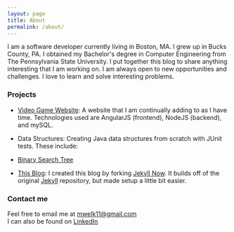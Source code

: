 ```yaml
---
layout: page
title: About
permalink: /about/
---
```


I am a software developer currently living in Boston, MA. I grew up in Bucks County, PA. I obtained my Bachelor's degree in Computer Engineering from The Pennsylvania State University. I put together this blog to share anything interesting that I am working on. I am always open to new opportunities and challenges. I love to learn and solve interesting problems.

### Projects

* [Video Game Website](https://github.com/mwelk11/Video-Game-Website): A website that I am continually adding to as I have time. Technologies used are AngularJS (frontend), NodeJS (backend), and mySQL.

* Data Structures: Creating Java data structures from scratch with JUnit tests. These include:
* [Binary Search Tree](https://github.com/mwelk11/BST-Data-Structure)
 
* [This Blog](https://github.com/mwelk11/mwelk11.github.io): I created this blog by forking [Jekyll Now](https://github.com/barryclark/jekyll-now). It builds off of the original [Jekyll](https://github.com/jekyll/jekyll) repository, but made setup a little bit easier.

### Contact me

Feel free to email me at [mwelk11@gmail.com](mailto:mwelk11@gmail.com)  
I can also be found on [LinkedIn](www.linkedin.com/in/matthew-welk-a2b2756a)
